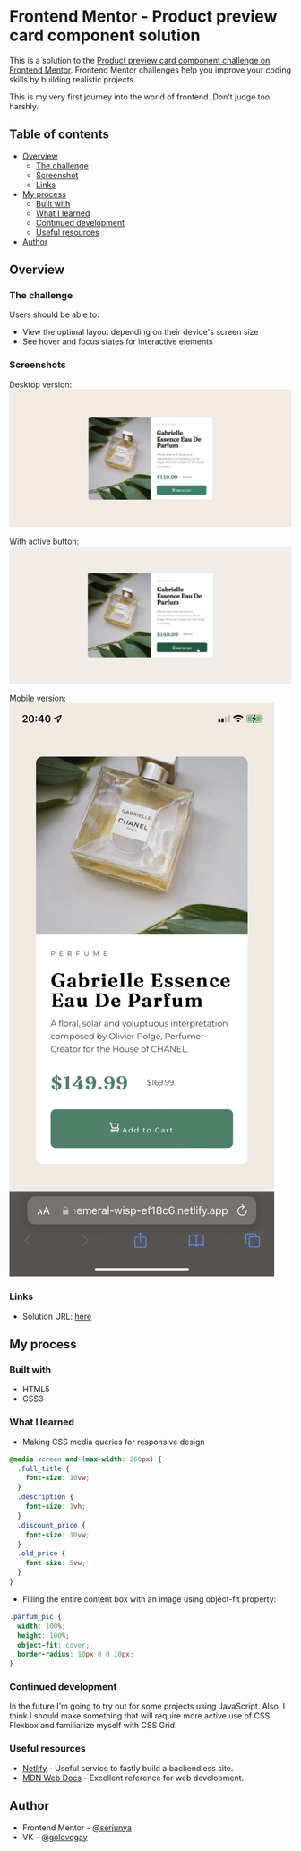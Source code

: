 # Frontend Mentor - Product preview card component solution

This is a solution to the [Product preview card component challenge on Frontend Mentor](https://www.frontendmentor.io/challenges/product-preview-card-component-GO7UmttRfa). Frontend Mentor challenges help you improve your coding skills by building realistic projects.

This is my very first journey into the world of frontend. Don't judge too harshly.
## Table of contents

- [Overview](#overview)
  - [The challenge](#the-challenge)
  - [Screenshot](#screenshot)
  - [Links](#links)
- [My process](#my-process)
  - [Built with](#built-with)
  - [What I learned](#what-i-learned)
  - [Continued development](#continued-development)
  - [Useful resources](#useful-resources)
- [Author](#author)
## Overview

### The challenge

Users should be able to:

- View the optimal layout depending on their device's screen size
- See hover and focus states for interactive elements

### Screenshots
Desktop version:
![](./images/desktop.jpg)

With active button:
![](./images/active_button.jpg)

Mobile version:
![](./images/mobile.jpg)

### Links

- Solution URL: [here](https://ephemeral-wisp-ef18c6.netlify.app/)

## My process

### Built with

- HTML5
- CSS3

### What I learned

- Making CSS media queries for responsive design
```css
@media screen and (max-width: 260px) {
  .full_title {
    font-size: 10vw;
  }
  .description {
    font-size: 1vh;
  }
  .discount_price {
    font-size: 10vw;
  }
  .old_price {
    font-size: 5vw;
  }
}
```
- Filling the entire content box with an image using object-fit property:
```css
.parfum_pic {
  width: 100%;
  height: 100%;
  object-fit: cover;
  border-radius: 10px 0 0 10px;
}
```

### Continued development

In the future I'm going to try out for some projects using JavaScript. Also, I think I should make something that will require more active use of CSS Flexbox and familiarize myself with CSS Grid.

### Useful resources

- [Netlify](https://www.netlify.com/) - Useful service to fastly build a backendless site.
- [MDN Web Docs](https://developer.mozilla.org/) - Excellent reference for web development.
## Author

- Frontend Mentor - [@serjunya](https://www.frontendmentor.io/profile/serjunya)
- VK - [@golovogay](https://vk.com/golovogay)
